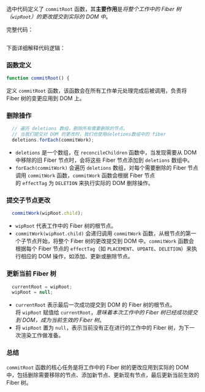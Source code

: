 选中代码定义了 `commitRoot` 函数，其**主要作用**是*将整个工作中的 Fiber 树（`wipRoot`）的更改提交到实际的 DOM 中*。

完整代码：

```js

```

下面详细解释代码逻辑：

### 函数定义

```javascript
function commitRoot() {
```

定义 `commitRoot` 函数，该函数会在所有工作单元处理完成后被调用，负责将 Fiber 树的变更应用到 DOM 上。

### 删除操作

```javascript
  // 遍历 deletions 数组，删除所有需要删除的节点。
  // 当我们提交对 DOM 的更改时，我们也使用deletions数组中的 fiber
  deletions.forEach(commitWork);
```

- `deletions` 是一个数组，在 `reconcileChildren` 函数中，当发现需要从 DOM 中移除的旧 Fiber 节点时，会将这些 Fiber 节点添加到 `deletions` 数组中。
- `forEach(commitWork)` 会遍历 `deletions` 数组，对每个需要删除的 Fiber 节点调用 `commitWork` 函数，`commitWork` 函数会根据 Fiber 节点的 `effectTag` 为 `DELETION` 来执行实际的 DOM 删除操作。

### 提交子节点更改

```javascript
  commitWork(wipRoot.child);
```

- `wipRoot` 代表工作中的 Fiber 树的根节点。
- `commitWork(wipRoot.child)` 会递归调用 `commitWork` 函数，从根节点的第一个子节点开始，将整个 Fiber 树的更改提交到 DOM 中。`commitWork` 函数会根据每个 Fiber 节点的 `effectTag`（如 `PLACEMENT`、`UPDATE`、`DELETION`）来执行相应的 DOM 操作，如添加、更新或删除节点。

### 更新当前 Fiber 树

```javascript
  currentRoot = wipRoot;
  wipRoot = null;
```

- `currentRoot` 表示最后一次成功提交到 DOM 的 Fiber 树的根节点。将 `wipRoot` 赋值给 `currentRoot`，*意味着本次工作中的 Fiber 树已经成功提交到 DOM，成为当前生效的 Fiber 树*。
- 将 `wipRoot` 置为 `null`，表示当前没有正在进行的工作中的 Fiber 树，为下一次渲染工作做准备。

### 总结

`commitRoot` 函数的核心任务是将工作中的 Fiber 树的更改应用到实际的 DOM 中，包括删除需要移除的节点、添加新节点、更新现有节点，最后更新当前生效的 Fiber 树。